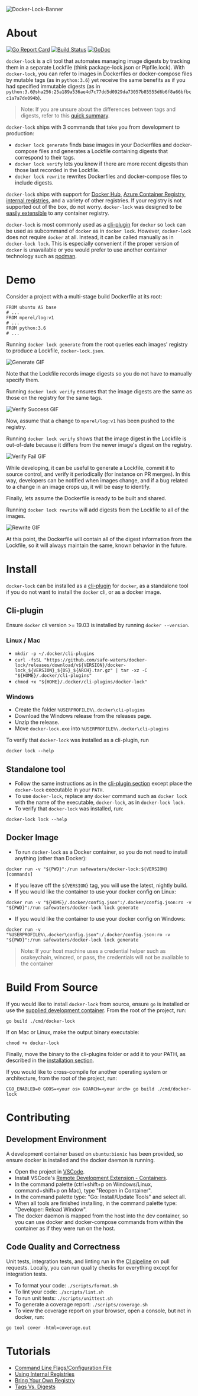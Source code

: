 ![Docker-Lock-Banner](./docs/assets/readme-banner.png)
# About
[![Go Report Card](https://goreportcard.com/badge/github.com/safe-waters/docker-lock)](https://goreportcard.com/report/github.com/safe-waters/docker-lock)
[![Build Status](https://dev.azure.com/michaelsethperel/docker-lock/_apis/build/status/safe-waters.docker-lock?branchName=master)](https://dev.azure.com/michaelsethperel/docker-lock/_build/latest?definitionId=6&branchName=master)
[![GoDoc](https://img.shields.io/badge/godoc-reference-blue.svg)](https://godoc.org/github.com/safe-waters/docker-lock)
<!-- https://github.com/golang/go/issues/40506 -->
<!-- [![PkgGoDev](https://pkg.go.dev/badge/github.com/safe-waters/docker-lock)](https://pkg.go.dev/github.com/safe-waters/docker-lock) -->

`docker-lock` is a cli tool that automates managing image digests by tracking
them in a separate Lockfile (think package-lock.json or Pipfile.lock). With
`docker-lock`, you can refer to images in Dockerfiles or 
docker-compose files by mutable tags (as in `python:3.6`) yet receive the same 
benefits as if you had specified immutable digests (as in `python:3.6@sha256:25a189a536ae4d7c77dd5d0929da73057b85555d6b6f8a66bfbcc1a7a7de094b`).

> Note: If you are unsure about the differences between tags and digests,
refer to this [quick summary](./docs/tutorials/tags-vs-digests.md).

`docker-lock` ships with 3 commands that take you from development 
to production:

* `docker lock generate` finds base images in your Dockerfiles and docker-compose
files and generates a Lockfile containing digests that correspond to their tags.
* `docker lock verify` lets you know if there are more recent digests 
than those last recorded in the Lockfile.
* `docker lock rewrite` rewrites Dockerfiles and docker-compose files 
to include digests.

`docker-lock` ships with support for [Docker Hub](https://hub.docker.com/),
[Azure Container Registry](https://azure.microsoft.com/en-us/services/container-registry/),
[internal registries](https://docs.docker.com/registry/deploying/),
and a variety of other registries. If your registry is not supported
out of the box, do not worry. `docker-lock` was designed to be
[easily extensible](./docs/tutorials/bring-your-own-registry.md) to any
container registry.

`docker-lock` is most commonly used as a
[cli-plugin](https://github.com/docker/cli/issues/1534) for `docker` so `lock`
can be used as subcommand of `docker` as in `docker lock`. However,
`docker-lock` does not require `docker` at all. Instead, it can be called
manually as in `docker-lock lock`. This is especially convenient if the proper
version of `docker` is unavailable or you would prefer to use another
container technology such as [podman](https://podman.io/).

# Demo
Consider a project with a multi-stage build Dockerfile at its root:
```
FROM ubuntu AS base
# ...
FROM mperel/log:v1
# ...
FROM python:3.6
# ...
```
Running `docker lock generate` from the root queries each images' 
registry to produce a Lockfile, `docker-lock.json`.

![Generate GIF](./docs/assets/generate.gif)

Note that the Lockfile records image digests so you do not have to 
manually specify them.

Running `docker lock verify` ensures that the image digests are the 
same as those on the registry for the same tags.

![Verify Success GIF](./docs/assets/verify_success.gif)

Now, assume that a change to `mperel/log:v1` has been pushed to the registry.

Running `docker lock verify` shows that the image digest in the Lockfile 
is out-of-date because it differs from the newer image's digest on the registry.

![Verify Fail GIF](./docs/assets/verify_fail.gif)

While developing, it can be useful to generate a Lockfile, commit it to 
source control, and verify it periodically (for instance on PR merges). In 
this way, developers can be notified when images change, and if a bug related 
to a change in an image crops up, it will be easy to identify.

Finally, lets assume the Dockerfile is ready to be built and shared.

Running `docker lock rewrite` will add digests from the Lockfile 
to all of the images.

![Rewrite GIF](./docs/assets/rewrite.gif)

At this point, the Dockerfile will contain all of the digest information 
from the Lockfile, so it will always maintain the same, known behavior 
in the future.

# Install
`docker-lock` can be installed as a
[cli-plugin](https://github.com/docker/cli/issues/1534) for `docker`, as a
standalone tool if you do not want to install the `docker` cli, or as a
docker image.

## Cli-plugin
Ensure `docker` cli version >= 19.03 is installed by running `docker --version`.

### Linux / Mac
* `mkdir -p ~/.docker/cli-plugins`
* `curl -fsSL "https://github.com/safe-waters/docker-lock/releases/download/v${VERSION}/docker-lock_${VERSION}_${OS}_${ARCH}.tar.gz" | tar -xz -C "${HOME}/.docker/cli-plugins"`
* `chmod +x "${HOME}/.docker/cli-plugins/docker-lock"`

### Windows
* Create the folder `%USERPROFILE%\.docker\cli-plugins`
* Download the Windows release from the releases page.
* Unzip the release.
* Move `docker-lock.exe` into `%USERPROFILE%\.docker\cli-plugins`

To verify that `docker-lock` was installed as a cli-plugin, run
```
docker lock --help
```

## Standalone tool
* Follow the same instructions as in the
[cli-plugin section](#cli-plugin) except place the `docker-lock` executable in
your `PATH`.
* To use `docker-lock`, replace any `docker` command such as `docker lock` with
the name of the executable, `docker-lock`, as in `docker-lock lock`.
* To verify that `docker-lock` was installed, run:
```
docker-lock lock --help
```

## Docker Image
* To run `docker-lock` as a Docker container, so you do not need to install
anything (other than Docker):
```
docker run -v "${PWD}":/run safewaters/docker-lock:${VERSION} [commands]
```
* If you leave off the `${VERSION}` tag, you will use the latest, nightly build.
* If you would like the container to use your docker config on Linux:
```
docker run -v "${HOME}/.docker/config.json":/.docker/config.json:ro -v "${PWD}":/run safewaters/docker-lock lock generate
```
* If you would like the container to use your docker config on Windows:
```
docker run -v "%USERPROFILE%\.docker\config.json":/.docker/config.json:ro -v "${PWD}":/run safewaters/docker-lock lock generate
```
> Note: If your host machine uses a credential helper such as osxkeychain,
> wincred, or pass, the credentials will not be available to the container

# Build From Source
If you would like to install `docker-lock` from source, ensure `go` is
installed or use the [supplied development container](#Development-Environment).
From the root of the project, run:

```
go build ./cmd/docker-lock
```

If on Mac or Linux, make the output binary executable:

```
chmod +x docker-lock
```

Finally, move the binary to the cli-plugins folder or add it to your PATH,
as described in the [installation section](#Install-Pre-built-Binary).

If you would like to cross-compile for another operating system
or architecture, from the root of the project, run:

```
CGO_ENABLED=0 GOOS=<your os> GOARCH=<your arch> go build ./cmd/docker-lock
```

# Contributing

## Development Environment
A development container based on `ubuntu:bionic` has been provided,
so ensure docker is installed and the docker daemon is running.

* Open the project in [VSCode](https://code.visualstudio.com/).
* Install VSCode's [Remote Development Extension - Containers](https://marketplace.visualstudio.com/items?itemName=ms-vscode-remote.vscode-remote-extensionpack).
* In the command palette (ctrl+shift+p on Windows/Linux,
command+shift+p on Mac), type "Reopen in Container".
* In the command palette type: "Go: Install/Update Tools" and select all.
* When all tools are finished installing, in the command palette type:
"Developer: Reload Window".
* The docker daemon is mapped from the host into the dev container,
so you can use docker and docker-compose commands from within the container
as if they were run on the host.

## Code Quality and Correctness
Unit tests, integration tests, and linting run in the
[CI pipeline](https://dev.azure.com/michaelsethperel/docker-lock/_build)
on pull requests. Locally, you can run quality checks for everything except for integration tests.
* To format your code: `./scripts/format.sh`
* To lint your code: `./scripts/lint.sh`
* To run unit tests: `./scripts/unittest.sh`
* To generate a coverage report: `./scripts/coverage.sh`
* To view the coverage report on your browser, open a console, but not in
docker, run:
```
go tool cover -html=coverage.out
```

# Tutorials
* [Command Line Flags/Configuration File](./docs/tutorials/command-line-flags-configuration-file.md)
* [Using Internal Registries](./docs/tutorials/internal-registry.md)
* [Bring Your Own Registry](./docs/tutorials/bring-your-own-registry.md)
* [Tags Vs. Digests](./docs/tutorials/tags-vs-digests.md)
